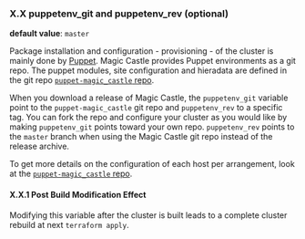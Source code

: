 ### X.X puppetenv_git and puppetenv_rev (**optional**)

**default value**: `master`

Package installation and configuration - provisioning - of the cluster
is mainly done by [Puppet](https://en.wikipedia.org/wiki/Puppet_(software)).
Magic Castle provides Puppet environments as a git repo. The puppet modules,
site configuration and hieradata are defined in the git repo
[`puppet-magic_castle` repo](https://github.com/ComputeCanada/magic_castle/puppet-magic_Castle/).

When you download a release of Magic Castle, the `puppetenv_git` variable point to
the `puppet-magic_castle` git repo and `puppetenv_rev` to a specific tag. You can
fork the repo and configure your cluster as you would like by making `puppetenv_git`
points toward your own repo. `puppetenv_rev` points to the `master` branch when
using the Magic Castle git repo instead of the release archive.

To get more details on the configuration of each host per arrangement,
look at the [`puppet-magic_castle` repo](https://github.com/ComputeCanada/puppet-magic_castle/).

#### X.X.1 Post Build Modification Effect

Modifying this variable after the cluster is built leads to a complete
cluster rebuild at next `terraform apply`.